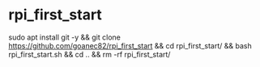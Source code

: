 # rpi_first_start

sudo apt install git -y && git clone https://github.com/goanec82/rpi_first_start && cd rpi_first_start/ && bash rpi_first_start.sh && cd .. && rm -rf rpi_first_start/
